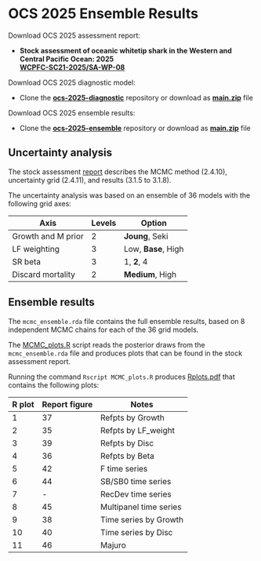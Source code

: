# OCS 2025 Ensemble Results

Download OCS 2025 assessment report:

- **Stock assessment of oceanic whitetip shark in the Western and Central Pacific Ocean: 2025**\
  **[WCPFC-SC21-2025/SA-WP-08](https://meetings.wcpfc.int/node/26650)**

Download OCS 2025 diagnostic model:

- Clone the **[ocs-2025-diagnostic](https://github.com/PacificCommunity/ofp-sam-ocs-2025-diagnostic)** repository or download as **[main.zip](https://github.com/PacificCommunity/ofp-sam-ocs-2025-diagnostic/archive/refs/heads/main.zip)** file

Download OCS 2025 ensemble results:

- Clone the **[ocs-2025-ensemble](https://github.com/PacificCommunity/ofp-sam-ocs-2025-ensemble)** repository or download as **[main.zip](https://github.com/PacificCommunity/ofp-sam-ocs-2025-ensemble/archive/refs/heads/main.zip)** file

## Uncertainty analysis

The stock assessment [report](https://meetings.wcpfc.int/node/26650) describes the MCMC method (2.4.10), uncertainty grid (2.4.11), and results (3.1.5 to 3.1.8).

The uncertainty analysis was based on an ensemble of 36 models with the following grid axes:

Axis               | Levels | Option
------------------ | ------ | -----------------------------------
Growth and M prior |      2 | **Joung**, Seki
LF weighting       |      3 | Low, **Base**, High
SR beta            |      3 | 1, **2**, 4
Discard mortality  |      2 | **Medium**, High

## Ensemble results

The `mcmc_ensemble.rda` file contains the full ensemble results, based on 8 independent MCMC chains for each of the 36 grid models.

The [MCMC_plots.R](MCMC_plots.R) script reads the posterior draws from the `mcmc_ensemble.rda` file and produces plots that can be found in the stock assessment report.

Running the command `Rscript MCMC_plots.R` produces [Rplots.pdf](Rplots.pdf) that contains the following plots:

| R plot | Report figure | Notes                  |
| ------ | ------------- | ---------------------- |
|      1 |            37 | Refpts by Growth       |
|      2 |            35 | Refpts by LF_weight    |
|      3 |            39 | Refpts by Disc         |
|      4 |            36 | Refpts by Beta         |
|      5 |            42 | F time series          |
|      6 |            44 | SB/SB0 time series     |
|      7 |             - | RecDev time series     |
|      8 |            45 | Multipanel time series |
|      9 |            38 | Time series by Growth  |
|     10 |            40 | Time series by Disc    |
|     11 |            46 | Majuro                 |
